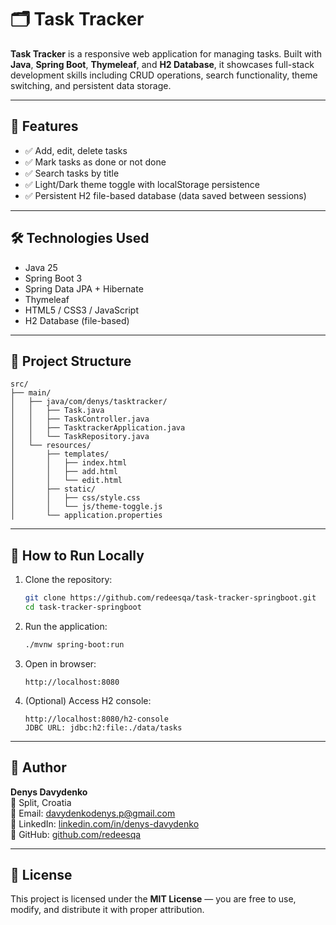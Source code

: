 # 🗂️ Task Tracker

**Task Tracker** is a responsive web application for managing tasks. Built with **Java**, **Spring Boot**, **Thymeleaf**, and **H2 Database**, it showcases full-stack development skills including CRUD operations, search functionality, theme switching, and persistent data storage.

---

## 🚀 Features

- ✅ Add, edit, delete tasks  
- ✅ Mark tasks as done or not done  
- ✅ Search tasks by title  
- ✅ Light/Dark theme toggle with localStorage persistence  
- ✅ Persistent H2 file-based database (data saved between sessions)

---

## 🛠️ Technologies Used

- Java 25  
- Spring Boot 3  
- Spring Data JPA + Hibernate  
- Thymeleaf  
- HTML5 / CSS3 / JavaScript  
- H2 Database (file-based)

---

## 📁 Project Structure

```
src/
├── main/
│   ├── java/com/denys/tasktracker/
│   │   ├── Task.java
│   │   ├── TaskController.java
│   │   ├── TasktrackerApplication.java
│   │   └── TaskRepository.java
│   └── resources/
│       ├── templates/
│       │   ├── index.html
│       │   ├── add.html
│       │   └── edit.html
│       ├── static/
│       │   ├── css/style.css
│       │   └── js/theme-toggle.js
│       └── application.properties
```

---

## 🧪 How to Run Locally

1. Clone the repository:
   ```bash
   git clone https://github.com/redeesqa/task-tracker-springboot.git
   cd task-tracker-springboot
   ```

2. Run the application:
   ```bash
   ./mvnw spring-boot:run
   ```

3. Open in browser:
   ```
   http://localhost:8080
   ```

4. (Optional) Access H2 console:
   ```
   http://localhost:8080/h2-console
   JDBC URL: jdbc:h2:file:./data/tasks
   ```

---

## 👤 Author

**Denys Davydenko**  
📍 Split, Croatia  
📧 Email: [davydenkodenys.p@gmail.com](mailto:davydenkodenys.p@gmail.com)  
🔗 LinkedIn: [linkedin.com/in/denys-davydenko](https://www.linkedin.com/in/denys-davydenko)  
🐙 GitHub: [github.com/redeesqa](https://github.com/redeesqa)

---

## 📄 License

This project is licensed under the **MIT License** — you are free to use, modify, and distribute it with proper attribution.
